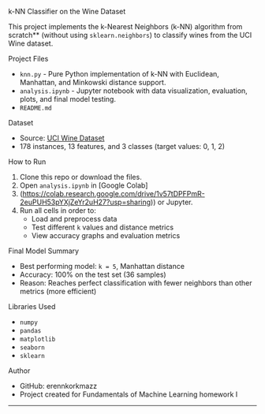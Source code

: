  k-NN Classifier on the Wine Dataset 

This project implements the k-Nearest Neighbors (k-NN) algorithm from scratch** (without using `sklearn.neighbors`) to classify wines from the UCI Wine dataset.



 Project Files

- `knn.py` - Pure Python implementation of k-NN with Euclidean, Manhattan, and Minkowski distance support.
- `analysis.ipynb` - Jupyter notebook with data visualization, evaluation, plots, and final model testing.
- `README.md` 


Dataset

- Source: [UCI Wine Dataset](https://archive.ics.uci.edu/dataset/109/wine)
- 178 instances, 13 features, and 3 classes (target values: 0, 1, 2)



 How to Run

1. Clone this repo or download the files.
2. Open `analysis.ipynb` in [Google Colab]
3. (https://colab.research.google.com/drive/1v57tDPFPmR-2euPUH53pYXjZeYr2uH27?usp=sharing)) or Jupyter.
4. Run all cells in order to:
   - Load and preprocess data
   - Test different `k` values and distance metrics
   - View accuracy graphs and evaluation metrics



 Final Model Summary

- Best performing model: `k = 5`, Manhattan distance
- Accuracy: 100% on the test set (36 samples)
- Reason: Reaches perfect classification with fewer neighbors than other metrics (more efficient)


Libraries Used

- `numpy`
- `pandas`
- `matplotlib`
- `seaborn`
- `sklearn`


 Author

- GitHub: erennkorkmazz
- Project created for  Fundamentals of Machine Learning homework I

---
